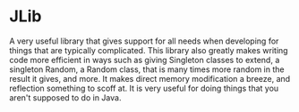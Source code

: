 JLib
====

A very useful library that gives support for all needs when developing for things that are typically complicated. 
This library also greatly makes writing code more efficient in ways such as giving Singleton classes to extend, a singleton Random,
a Random class, that is many times more random in the result it gives, and more.
It makes direct memory modification a breeze, and reflection something to scoff at. It is very useful for doing things that
you aren't supposed to do in Java.
